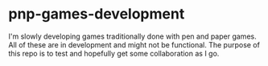 # pnp-games-development
I'm slowly developing games traditionally done with pen and paper games. All of these are in development and might not be functional. The purpose of this repo is to test and hopefully get some collaboration as I go. 

